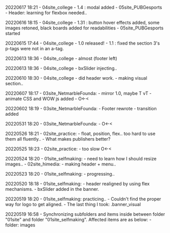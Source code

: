 20220617 18:21
    - 04site_college
        - 1.4 : modal added
    - 05site_PUBGesports
        - Header: learning for flexbox needed..

20220616 18:15
    - 04site_college
        - 1.31 : button hover effects added, some images retoned, black boards added for readabilities
    - 05site_PUBGesports started

20220615 17:44
    - 04site_college
        - 1.0 released!
        - 1.1 : fixed the section 3's p-tags were not in an a-tag.

20220613 18:36
    - 04site_college
        - almost (footer left)

20220613 18:36
    - 04site_college
        - bxSlider injecting..

20220610 18:30
    - 04site_college
        - did header work.
        - making visual section..

20220607 18:17
    - 03site_NetmarbleFounda:
        - mirror 1.0, maybe T vT
        - animate CSS and WOW js added
        - O<-<

20220602 18:19
    - 03site_NetmarbleFounda:
        - Footer rewrote
        - transition added

20220531 18:20
    - 03site_NetmarbleFounda:
        - O<-<

20220526 18:21
    - 02site_practice:
        - float, position, flex.. too hard to use them all fluently..
        - What makes publishers better?

20220525 18:23
    - 02site_practice:
        - too slow O<-<

20220524 18:20
    - 01site_selfmaking:
        - need to learn how I should resize images..
    - 02site_himedia:
        - making header + menu..

20220523 18:20
    - 01site_selfmaking:
        - progressing..

20220520 18:18
    - 01site_selfmaking:
        - header realigned by using flex mechanisms.
        - bxSlider added in the banner.

20220519 18:20
    - 01site_selfmaking: practicing..
        - Couldn't find the proper way for logo to get aligned.
        - The last thing I took: .banner_visual

20220519 16:58
    - Synchronizing subfolders and items inside between folder "01site" and folder "01site_selfmaking". Affected items are as below:
        - folder: images